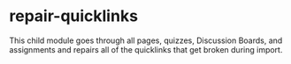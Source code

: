 # repair-quicklinks
This child module goes through all pages, quizzes, Discussion Boards, and assignments and repairs all of the quicklinks that get broken during import.
